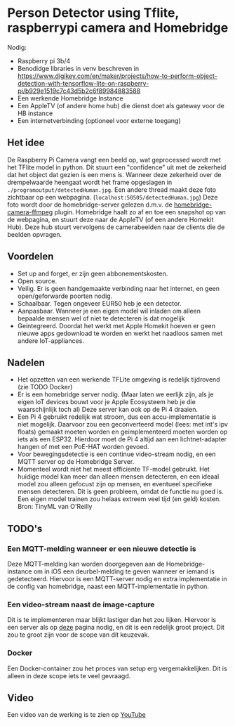 # Person Detector using Tflite, raspberrypi camera and Homebridge

Nodig: 
 - Raspberry pi 3b/4
 - Benodidge libraries in venv beschreven in https://www.digikey.com/en/maker/projects/how-to-perform-object-detection-with-tensorflow-lite-on-raspberry-pi/b929e1519c7c43d5b2c6f89984883588
 - Een werkende Homebridge Instance 
 - Een AppleTV (of andere home hub) die dienst doet als gateway voor de HB instance
 - Een internetverbinding (optioneel voor externe toegang)

 ## Het idee
 De Raspberry Pi Camera vangt een beeld op, wat geprocessed wordt met het TFlite model in python. Dit stuurt een "confidence" uit met de zekerheid dat het object dat gezien is een mens is. Wanneer deze zekerheid over de drempelwaarde heengaat wordt het frame opgeslagen in `./programoutput/detectedHuman.jpg`. Een andere thread maakt deze foto zichtbaar op een webpagina. (`localhost:50505/detectedHuman.jpg`) Deze foto wordt door de homebridge-server gelezen d.m.v. de [homebridge-camera-ffmpeg](https://github.com/Sunoo/homebridge-camera-ffmpeg) plugin. Homebridge haalt zo af en toe een snapshot op van de webpagina, en stuurt deze naar de AppleTV (of een andere Homekit Hub). Deze hub stuurt vervolgens de camerabeelden naar de clients die de beelden opvragen.
 
 ## Voordelen
- Set up and forget, er zijn geen abbonementskosten.
- Open source.
- Veilig. Er is geen handgemaakte verbinding naar het internet, en geen open/geforwarde poorten nodig.
- Schaalbaar. Tegen ongeveer EUR50 heb je een detector.
- Aanpasbaar. Wanneer je een eigen model wil inladen om alleen bepaalde mensen wel of niet te detecteren is dat mogelijk
- Geintegreerd. Doordat het werkt met Apple Homekit hoeven er geen nieuwe apps gedownload te worden en werkt het naadloos samen met andere IoT-appliances. 

## Nadelen
- Het opzetten van een werkende TFLite omgeving is redelijk tijdrovend (zie TODO Docker)
- Er is een homebridge server nodig. (Maar laten we eerlijk zijn, als je eigen IoT devices bouwt voor je Apple Ecosysteem heb je die waarschijnlijk toch al) Deze server kan ook op de Pi 4 draaien.
- Een Pi 4 gebruikt redelijk wat stroom, dus een accu-implementatie is niet mogelijk. Daarvoor zou een geconverteerd model (lees: met int's ipv floats) gemaakt moeten worden en geimplementeerd moeten worden op iets als een ESP32. Hierdoor moet de Pi 4 altijd aan een lichtnet-adapter hangen of met een PoE-HAT worden gevoed.
- Voor bewegingsdetectie is een continue video-stream nodig, en een MQTT server op de Homebridge Server.
- Momenteel wordt niet het meest efficiente TF-model gebruikt. Het huidige model kan meer dan alleen mensen detecteren, en een ideaal model zou alleen gefocust zijn op mensen, en eventueel specifieke mensen detecteren. Dit is geen probleem, omdat de functie nu goed is. Een eigen model trainen zou helaas extreem veel tijd (en geld) kosten. Bron: TinyML van O'Reilly
## TODO's
### Een MQTT-melding wanneer er een nieuwe detectie is
Deze MQTT-melding kan worden doorgegeven aan de Homebridge-instance om in iOS een deurbel-melding te geven wanneer er iemand is gedetecteerd. Hiervoor is een MQTT-server nodig en extra implementatie in de config van homebridge, naast een MQTT-implementatie in python. 
### Een video-stream naast de image-capture
Dit is te implementeren maar blijkt lastiger dan het zou lijken. Hiervoor is een server als op [deze](https://www.pyimagesearch.com/2019/09/02/opencv-stream-video-to-web-browser-html-page/) pagina nodig, en dit is een redelijk groot project. Dit zou te groot zijn voor de scope van dit keuzevak.
### Docker
Een Docker-container zou het proces van setup erg vergemakkelijken. Dit is alleen in deze scope iets te veel gevraagd.
## Video
Een video van de werking is te zien op [YouTube]()